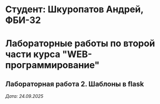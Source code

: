 # Студент: Шкуропатов Андрей, ФБИ-32

# Лабораторные работы по второй части курса "WEB-программирование"

## Лабораторная работа 2. Шаблоны в flask

*Дата: 24.09.2025*